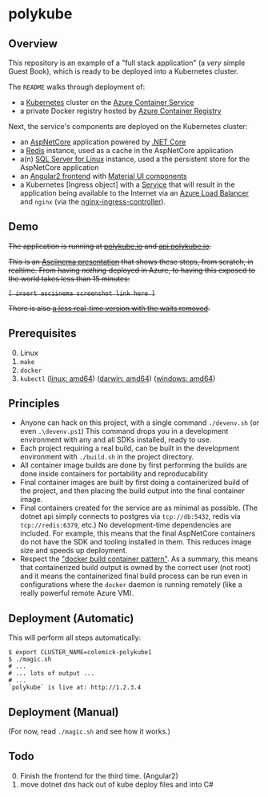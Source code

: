 # polykube

## Overview

This repository is an example of a "full stack application" (a *very* simple Guest Book), which is ready to be deployed into a Kubernetes cluster.

The `README` walks through deployment of:

  * a [Kubernetes](http://kubernetes.io/) cluster on the [Azure Container Service](https://azure.microsoft.com/en-us/services/container-service/)
  * a private Docker registry hosted by [Azure Container Registry](https://azure.microsoft.com/en-us/services/container-registry/)

Next, the service's components are deployed on the Kubernetes cluster:

  * an [AspNetCore](https://docs.microsoft.com/en-us/aspnet/core/) application powered by [.NET Core](https://www.microsoft.com/net/core)
  * a [Redis](http://redis.io/) instance, used as a cache in the AspNetCore application
  * a(n) [SQL Server for Linux](https://www.microsoft.com/en-us/sql-server/sql-server-vnext-including-Linux) instance, used a the persistent store for the AspNetCore application
  * an [Angular2 frontend](https://angular.io/) with [Material UI components](https://material.angular.io/)
  * a Kubernetes [Ingress object] with a [Service]() that will result in the application being available to the Internet via
    an [Azure Load Balancer](https://docs.microsoft.com/en-us/azure/load-balancer/load-balancer-overview) and `nginx` (via the [nginx-ingress-controller]()).

## Demo

~~The application is running at [polykube.io](https://polykube.io) and [api.polykube.io](https://api.polykube.io/counter).~~

~~This is an [Asciinema presentation]() that shows these steps, from scratch, in realtime.
From having *nothing* deployed in Azure, to having this exposed to the world takes less than 15 minutes:~~

~~`[ insert asciinema screenshot link here ]`~~

~~There is also [a less real-time version with the waits removed]().~~

## Prerequisites

0. Linux
1. `make`
2. `docker`
3. `kubectl` ([linux: amd64](https://storage.googleapis.com/kubernetes-release/release/v1.4.6/bin/linux/amd64/kubectl)) ([darwin: amd64](https://storage.googleapis.com/kubernetes-release/release/v1.4.6/bin/darwin/amd64/kubectl)) ([windows: amd64](https://storage.googleapis.com/kubernetes-release/release/v1.4.6/bin/windows/amd64/kubectl.exe))

## Principles

 * Anyone can hack on this project, with a single command
   `./devenv.sh` (or even `.\devenv.ps1`)
   This command drops you in a development environment with any and all
   SDKs installed, ready to use.
 * Each project requiring a real build, can be built in the development
   environment with `./build.sh` in the project directory.
 * All container image builds are done by first performing the builds are done inside containers for portability and reproducability
 * Final container images are built by first doing a containerized build of the project,
   and then placing the build output into the final container image.
 * Final containers created for the service are as minimal as possible.
   (The dotnet api simply connects to postgres via `tcp://db:5432`, redis via `tcp://redis:6379`, etc.)
   No development-time dependencies are included.
   For example, this means that the final AspNetCore containers do not have the SDK
   and tooling installed in them. This reduces image size and speeds up deployment.
 * Respect the ["docker build container pattern"](http://blog.slashdeploy.com/2016/11/07/docker-build-container-pattern/).
   As a summary, this means that containerized build output is owned by the correct user (not root)
   and it means the containerized final build process can be run even in configurations where the `docker` daemon is
   running remotely (like a really powerful remote Azure VM).

## Deployment (Automatic)

This will perform all steps automatically:

```shell
$ export CLUSTER_NAME=colemick-polykube1
$ ./magic.sh
# ...
# ... lots of output ...
# ...
`polykube` is live at: http://1.2.3.4
```

## Deployment (Manual)

(For now, read `./magic.sh` and see how it works.)

## Todo
  0. Finish the frontend for the third time. (Angular2)
  1. move dotnet dns hack out of kube deploy files and into C#

